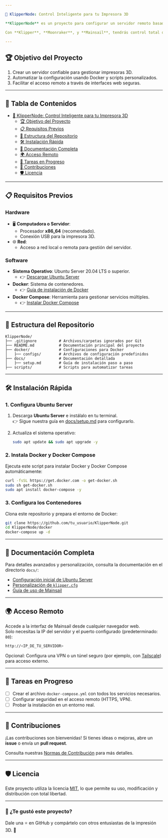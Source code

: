 ```yaml
---

🚀 KlipperNode: Control Inteligente para tu Impresora 3D

**KlipperNode** es un proyecto para configurar un servidor remoto basado en **Ubuntu Server** y **Docker** que te permite administrar impresoras 3D de manera eficiente, escalable y segura.  

Con **Klipper**, **Moonraker**, y **Mainsail**, tendrás control total de tus impresoras 3D desde cualquier lugar con una interfaz moderna y fácil de usar.

---
```


## 🏆 Objetivo del Proyecto

1. Crear un servidor confiable para gestionar impresoras 3D.  
2. Automatizar la configuración usando Docker y scripts personalizados.  
3. Facilitar el acceso remoto a través de interfaces web seguras.  

---

## 📌 Tabla de Contenidos
- [🚀 KlipperNode: Control Inteligente para tu Impresora 3D](#-klippernode-control-inteligente-para-tu-impresora-3d)
  - [🏆 Objetivo del Proyecto](#-objetivo-del-proyecto)
  - [📋 Requisitos Previos](#-requisitos-previos)
  - [📁 Estructura del Repositorio](#-estructura-del-repositorio)
  - [🛠️ Instalación Rápida](#️-instalación-rápida)
  - [📖 Documentación Completa](#-documentación-completa)
  - [🌍 Acceso Remoto](#-acceso-remoto)
  - [🔄 Tareas en Progreso](#-tareas-en-progreso)
  - [🤝 Contribuciones](#-contribuciones)
  - [🛡️ Licencia](#️-licencia)

---

## 📋 Requisitos Previos

### Hardware
- 🖥️ **Computadora o Servidor**:
  - Procesador **x86_64** (recomendado).
  - Conexión USB para la impresora 3D.
- 🌐 **Red**:
  - Acceso a red local o remota para gestión del servidor.

### Software
- **Sistema Operativo**: Ubuntu Server 20.04 LTS o superior.  
  - 👉 [Descargar Ubuntu Server](https://ubuntu.com/download/server)
- **Docker**: Sistema de contenedores.  
  - 👉 [Guía de instalación de Docker](https://docs.docker.com/engine/install/)
- **Docker Compose**: Herramienta para gestionar servicios múltiples.  
  - 👉 [Instalar Docker Compose](https://docs.docker.com/compose/install/)

---

## 📁 Estructura del Repositorio
```plaintext
KlipperNode/
├── .gitignore          # Archivos/carpetas ignorados por Git
├── README.md           # Documentación principal del proyecto
├── docker/             # Configuraciones para Docker
│   ├── configs/        # Archivos de configuración predefinidos
├── docs/               # Documentación detallada
│   ├── setup.md        # Guía de instalación paso a paso
├── scripts/            # Scripts para automatizar tareas
```

---

## 🛠️ Instalación Rápida

### 1. Configura Ubuntu Server
1. Descarga **Ubuntu Server** e instálalo en tu terminal.  
   👉 Sigue nuestra guía en [docs/setup.md](docs/setup.md) para configurarlo.

2. Actualiza el sistema operativo:
   ```bash
   sudo apt update && sudo apt upgrade -y
   ```

### 2. Instala Docker y Docker Compose
Ejecuta este script para instalar Docker y Docker Compose automáticamente:
```bash
curl -fsSL https://get.docker.com -o get-docker.sh
sudo sh get-docker.sh
sudo apt install docker-compose -y
```

### 3. Configura los Contenedores
Clona este repositorio y prepara el entorno de Docker:
```bash
git clone https://github.com/tu_usuario/KlipperNode.git
cd KlipperNode/docker
docker-compose up -d
```

---

## 📖 Documentación Completa
Para detalles avanzados y personalización, consulta la documentación en el directorio `docs/`:
- [Configuración inicial de Ubuntu Server](docs/setup.md)
- [Personalización de `klipper.cfg`](docs/klipper.md)
- [Guía de uso de Mainsail](docs/mainsail.md)

---

## 🌍 Acceso Remoto
Accede a la interfaz de Mainsail desde cualquier navegador web.  
Solo necesitas la IP del servidor y el puerto configurado (predeterminado: `80`):

```bash
http://<IP_DE_TU_SERVIDOR>
```

Opcional: Configura una VPN o un túnel seguro (por ejemplo, con [Tailscale](https://tailscale.com/)) para acceso externo.

---

## 🔄 Tareas en Progreso
- [ ] Crear el archivo `docker-compose.yml` con todos los servicios necesarios.
- [ ] Configurar seguridad en el acceso remoto (HTTPS, VPN).
- [ ] Probar la instalación en un entorno real.

---

## 🤝 Contribuciones
¡Las contribuciones son bienvenidas! Si tienes ideas o mejoras, abre un **issue** o envía un **pull request**.  

Consulta nuestras [Normas de Contribución](docs/CONTRIBUTING.md) para más detalles.

---

## 🛡️ Licencia
Este proyecto utiliza la licencia [MIT](LICENSE), lo que permite su uso, modificación y distribución con total libertad.

---

### 🌟 ¿Te gustó este proyecto?
Dale una ⭐ en GitHub y compártelo con otros entusiastas de la impresión 3D. 🙌
```